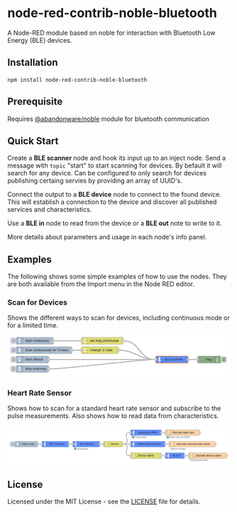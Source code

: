 # node-red-contrib-noble-bluetooth

A Node-RED module based on noble for interaction with Bluetooth Low Energy (BLE) devices.

## Installation

```
npm install node-red-contrib-noble-bluetooth
```

## Prerequisite

Requires [@abandonware/noble](https://www.npmjs.com/package/@abandonware/noble) module for bluetooth communication

## Quick Start

Create a **BLE scanner** node and hook its input up to an inject node. Send a message with `topic` "start" to start scanning for devices. By befault it will search for any device. Can be configured to only search for devices publishing certaing servies by providing an array of UUID's.

Connect the output to a **BLE device** node to connect to the found device. This will establish a connection to the device and discover all published services and characteristics.

Use a **BLE in** node to read from the device or a **BLE out** note to write to it.

More details about parameters and usage in each node's info panel.

## Examples
The following shows some simple examples of how to use the nodes. They are both available from the Import menu in the Node RED editor.

### Scan for Devices
Shows the different ways to scan for devices, including continuous mode or for a limited time.

<img src="images/ScanForDevices.png"></img>

### Heart Rate Sensor
Shows how to scan for a standard heart rate sensor and subscribe to the pulse measurements. Also shows how to read data from characteristics.

<img src= "images/HeartRateSensor.png"></img>

## License
Licensed under the MIT License - see the [LICENSE](LICENSE) file for details.


